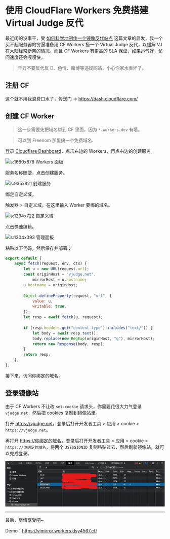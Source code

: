 # 使用 CloudFlare Workers 免费搭建 Virtual Judge 反代

最近闲的没事干，受 [如何科学地制作一个镜像反代站点](https://blog.immccn123.xyz/archives/362) 这篇文章的启发，我一个买不起服务器的穷逼准备用 CF Workers 搭一个 Virtual Judge 反代，以缓解 VJ 在大陆经常断网的情况。而且 CF Workers 有更高的 SLA 保证，如果运气好，访问速度还会嘎嘎快。

<!-- more -->

> 千万不要反代<spoiler>反 D、色情、赌博等</spoiler>违规网站，小心你家水表坏了。

## 注册 CF

这个就不用我浪费口水了，传送门 -> <https://dash.cloudflare.com/>

## 创建 CF Worker

> 这一步需要先把域名绑到 CF 里面，因为 `*.workers.dev` 有墙。

> 可以到 Freenom 那里搞一个免费域名.

登录 [Cloudflare Dashboard](https://dash.cloudflare.com/)，点击右边的 Workers，再点右边的创建服务。

![s:1680x878 Workers 面板](https://dsy4567.cf/blog-md/cf-workers-ip/img/workers.webp)

服务名称随便，点击创建服务。

![s:935x821 创建服务](https://dsy4567.cf/blog-md/cf-workers-ip/img/%E5%88%9B%E5%BB%BA%E6%9C%8D%E5%8A%A1.webp)

绑定自定义域。

触发器 > 自定义域，在这里输入 Worker 要绑的域名。

![s:1294x722 自定义域](https://dsy4567.cf/blog-md/cf-workers-ip/img/%E8%87%AA%E5%AE%9A%E4%B9%89%E5%9F%9F.webp)

点击快速编辑。

![s:1304x393 管理面板](https://dsy4567.cf/blog-md/cf-workers-ip/img/%E7%AE%A1%E7%90%86%E9%9D%A2%E6%9D%BF.webp)

粘贴以下代码，然后保存并部署：

```js
export default {
    async fetch(request, env, ctx) {
        let u = new URL(request.url);
        const originHost = "vjudge.net",
            mirrorHost = u.hostname;
        u.hostname = originHost;

        Object.defineProperty(request, "url", {
            value: u,
            writable: true,
        });
        let resp = await fetch(u, request);

        if (resp.headers.get("content-type").includes("text/")) {
            let body = await resp.text();
            body.replace(new RegExp(originHost, "g"), mirrorHost);
            return new Response(body, resp);
        }
        return resp;
    },
};
```

接下来，访问你绑定的域名。

## 登录镜像站

由于 CF Workers 不让改 `set-cookie` 请求头，你需要花很大力气登录 `vjudge.net`，然后把 cookies 复制到镜像站里。

打开 <https://vjudge.net>，登录后打开开发者工具 > 应用 > cookie > `https://vjudge.net`。

再打开 <https://你绑定的域名>，登录后打开开发者工具 > 应用 > cookie > `https://你绑定的域名`，将两个 `JSESSIONID` 复制粘贴过去，然后刷新镜像站，就可以完成登录。

![s:997x285 开发者工具](/blog-md/cf-vjmirror/img/devtools.webp)

---

最后，尽情享受吧~

Demo：<https://vjmirror.workers.dsy4567.cf/>
